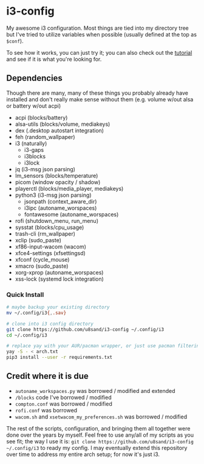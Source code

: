 # i3-config

My awesome i3 configuration.
Most things are tied into my directory tree but I've tried to utilize variables when possible (usually defined at the top as `$conf`).

To see how it works, you can just try it; you can also check out the [tutorial](TUTORIAL.md) and see if it is what you're looking for.

## Dependencies

Though there are many, many of these things you probably already have installed and don't really make sense without them (e.g. volume w/out alsa or battery w/out acpi)

- acpi (blocks/battery)
- alsa-utils (blocks/volume, mediakeys)
- dex (.desktop autostart integration)
- feh (random_wallpaper)
- i3 (naturally)
  - i3-gaps
  - i3blocks
  - i3lock
- jq (i3-msg json parsing)
- lm_sensors (blocks/temperature)
- picom (window opacity / shadow)
- playerctl (blocks/media_player, mediakeys)
- python3 (i3-msg json parsing)
  - jsonpath (context_aware_dir)
  - i3ipc  (autoname_worspaces)
  - fontawesome (autoname_worspaces)
- rofi (shutdown_menu, run_menu)
- sysstat (blocks/cpu_usage)
- trash-cli (rm_wallpaper)
- xclip (sudo_paste)
- xf86-input-wacom (wacom)
- xfce4-settings (xfsettingsd)
- xfconf (cycle_mouse)
- xmacro (sudo_paste)
- xorg-xprop (autoname_worspaces)
- xss-lock (systemd lock integration)


### Quick Install

```bash
# maybe backup your existing directory
mv ~/.config/i3{,.sav}

# clone into i3 config directory
git clone https://github.com/u8sand/i3-config ~/.config/i3
cd ~/.config/i3

# replace yay with your AUR/pacman wrapper, or just use pacman filtering out the aur packages
yay -S - < arch.txt
pip3 install --user -r requirements.txt
```

## Credit where it is due

- `autoname_workspaces.py` was borrowed / modified and extended
- `/blocks` code I've borrowed / modified
- `compton.conf` was borrowed / modified
- `rofi.conf` was borrowed
- `wacom.sh` and `xsetwacom_my_preferences.sh` was borrowed / modified

The rest of the scripts, configuration, and bringing them all together were done over the years by myself.
Feel free to use any/all of my scripts as you see fit; the way I use it is: `git clone https://github.com/u8sand/i3-config ~/.config/i3` to ready my config. I may eventually extend this repository over time to address my entire arch setup; for now it's just i3.
